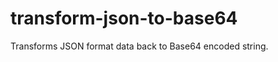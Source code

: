 transform-json-to-base64
========================

Transforms JSON format data back to Base64 encoded string.

